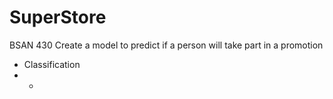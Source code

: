 # SuperStore
BSAN 430
Create a model to predict if a person will take part in a promotion
* Classification
* * 
